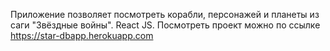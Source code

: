 Приложение позволяет посмотреть корабли, персонажей и планеты из саги "Звёздные войны".
React JS.
Посмотреть проект можно по ссылке https://star-dbapp.herokuapp.com
